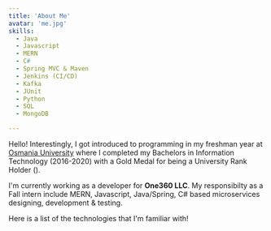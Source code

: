 ```yaml
---
title: 'About Me'
avatar: 'me.jpg'
skills:
  - Java
  - Javascript
  - MERN
  - C#
  - Spring MVC & Maven
  - Jenkins (CI/CD)
  - Kafka
  - JUnit
  - Python
  - SQL 
  - MongoDB

---
```


Hello! Interestingly, I got introduced to programming in my freshman year at [Osmania University](https://www.osmaniauniversity.com/) where I completed my Bachelors in Information Technology (2016-2020) with a Gold Medal for being a University Rank Holder ().

I'm currently working as a developer for **One360 LLC**. My responsibilty as a Fall intern include MERN, Javascript, Java/Spring, C# based microservices designing, development & testing. 

Here is a list of the technologies that I'm familiar with!
